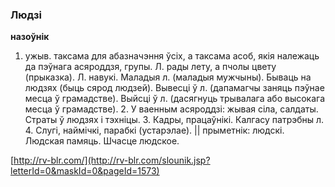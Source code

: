 ### Людзі
**назоўнік**

1. ужыв. таксама для абазначэння ўсіх, а таксама асоб, якія належаць да пэўнага асяроддзя, групы. Л. рады лету, а пчолы цвету (прыказка). Л. навукі. Маладыя л. (маладыя мужчыны). Бываць на людзях (быць сярод людзей). Вывесці ў л. (дапамагчы заняць пэўнае месца ў грамадстве). Выйсці ў л. (дасягнуць трывалага або высокага месца ў грамадстве). 2. У ваенным асяроддзі: жывая сіла, салдаты. Страты ў людзях і тэхніцы. 3. Кадры, працаўнікі. Калгасу патрэбны л. 4. Слугі, наймічкі, парабкі (устарэлае). || прыметнік: людскі. Людская памяць. Шчасце людское.

<a rel="author">[http://rv-blr.com/](http://rv-blr.com/slounik.jsp?letterId=0&maskId=0&pageId=1573)</a>
